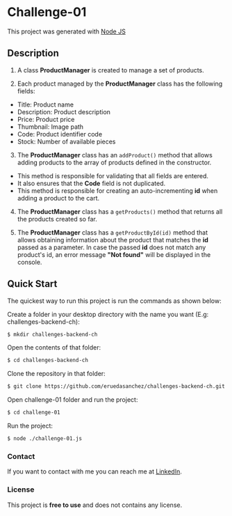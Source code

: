 # Challenge-01

This project was generated with [Node JS](https://github.com/nodejs)

## Description

1.  A class **ProductManager** is created to manage a set of products. 

2. Each product managed by the **ProductManager** class has the following fields:  

* Title: Product name
* Description: Product description
* Price: Product price
* Thumbnail: Image path
* Code: Product identifier code
* Stock: Number of available pieces

3. The **ProductManager** class has an `addProduct()` method that allows adding products to the array of products defined in the constructor. 

* This method is responsible for validating that all fields are entered.
* It also ensures that the **Code** field is not duplicated.
* This method is responsible for creating an auto-incrementing **id** when adding a product to the cart.

4. The **ProductManager** class has a `getProducts()` method that returns all the products created so far.

5. The **ProductManager** class has a `getProductById(id)` method that allows obtaining information about the product that matches the **id** passed as a parameter. In case the passed **id** does not match any product's id, an error message **"Not found"** will be displayed in the console.

## Quick Start

The quickest way to run this project is run the commands as shown below:

Create a folder in your desktop directory with the name you want (E.g: challenges-backend-ch):

```bash
$ mkdir challenges-backend-ch
```

Open the contents of that folder:

```bash
$ cd challenges-backend-ch
```

Clone the repository in that folder:

```bash
$ git clone https://github.com/eruedasanchez/challenges-backend-ch.git
```

Open challenge-01 folder and run the project:

```bash
$ cd challenge-01
```

Run the project:

```bash
$ node ./challenge-01.js 
```

### Contact

If you want to contact with me you can reach me at [LinkedIn](https://www.linkedin.com/in/e-ruedasanchez/).

### License

This project is **free to use** and does not contains any license.



